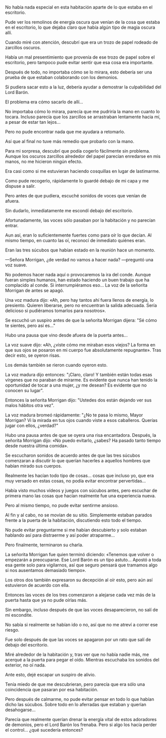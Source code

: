 
No había nada especial en esta habitación aparte de lo que estaba en el escritorio.

Pude ver los remolinos de energía oscura que venían de la cosa que estaba en el escritorio, lo que dejaba claro que había algún tipo de magia oscura allí.

Cuando miré con atención, descubrí que era un trozo de papel rodeado de zarcillos oscuros.

Había un mal presentimiento que provenía de ese trozo de papel sobre el escritorio, pero tampoco pude evitar sentir que esa cosa era importante.

Después de todo, no importaba cómo se lo mirara, esto debería ser una prueba de que estaban colaborando con los demonios.

Si pudiera sacar esto a la luz, debería ayudar a demostrar la culpabilidad del Lord Barón.

El problema era cómo sacarlo de allí…

No importaba cómo lo mirara, parecía que me pudriría la mano en cuanto lo tocara. Incluso parecía que los zarcillos se arrastraban lentamente hacia mí, a pesar de estar tan lejos...

Pero no pude encontrar nada que me ayudara a retomarlo.

Así que al final no tuve más remedio que probarlo con la mano.

Para mi sorpresa, descubrí que podía cogerlo fácilmente sin problema. Aunque los oscuros zarcillos alrededor del papel parecían enredarse en mis manos, no me hicieron ningún efecto.

Era casi como si me estuvieran haciendo cosquillas en lugar de lastimarme.

Como pude recogerlo, rápidamente lo guardé debajo de mi capa y me dispuse a salir.

Pero antes de que pudiera, escuché sonidos de voces que venían de afuera.

Sin dudarlo, inmediatamente me escondí debajo del escritorio.

Afortunadamente, las voces sólo pasaban por la habitación y no parecían entrar.

Aun así, eran lo suficientemente fuertes como para oír lo que decían. Al mismo tiempo, en cuanto las oí, reconocí de inmediato quiénes eran.

Eran las tres súcubos que habían estado en la reunión hace un momento.

—Señora Morrigan, ¿de verdad no vamos a hacer nada? —preguntó una voz suave.

No podemos hacer nada aquí o provocaremos la ira del conde. Aunque fueran simples humanos, han estado haciendo un buen trabajo que ha complacido al conde. Si interrumpiéramos eso... La voz de la señorita Morrigan de antes se apagó.

Una voz madura dijo: «Ah, pero hay tantos ahí fuera llenos de energía, lo presiento. Quieren liberarse, pero no encuentran la salida adecuada. Sería delicioso si pudiéramos tomarlos para nosotros».

Se escuchó un suspiro antes de que la señorita Morrigan dijera: "Sé cómo te sientes, pero así es..."

Hubo una pausa que vino desde afuera de la puerta antes...

La voz suave dijo: «Ah, ¿viste cómo me miraban esos viejos? La forma en que sus ojos se posaron en mi cuerpo fue absolutamente repugnante». Tras decir esto, se oyeron risas.

Los demás también se rieron cuando oyeron esto.

La voz madura dijo entonces: "¡Claro, claro! Y también están todas esas vírgenes que no paraban de mirarme. Es evidente que nunca han tenido la oportunidad de tocar a una mujer, ¿y me desean? Es evidente que no conocen su lugar".

Entonces la señorita Morrigan dijo: "Ustedes dos están dejando ver sus malos hábitos otra vez".

La voz madura bromeó rápidamente: "¿No te pasa lo mismo, Mayor Morrigan? Vi la mirada en tus ojos cuando viste a esos caballeros. Querías jugar con ellos, ¿verdad?"

Hubo una pausa antes de que se oyera una risa encantadora. Después, la señorita Morrigan dijo: «No puedo evitarlo, ¿sabes? Ha pasado tanto tiempo desde nuestra última comida».

Se escucharon sonidos de acuerdo antes de que las tres súcubos comenzaran a discutir lo que querían hacerles a aquellos hombres que habían mirado sus cuerpos.

Realmente les hacían todo tipo de cosas... cosas que incluso yo, que era muy versado en estas cosas, no podía evitar encontrar pervertidas...

Había visto muchos vídeos y juegos con súcubos antes, pero escuchar de primera mano las cosas que hacían realmente fue una experiencia nueva.

Pero al mismo tiempo, no pude evitar sentirme ansioso.

Al fin y al cabo, no se movían de su sitio. Simplemente estaban parados frente a la puerta de la habitación, discutiendo esto todo el tiempo.

No pude evitar preguntarme si me habían descubierto y solo estaban hablando así para distraerme y así poder atraparme…

Pero finalmente, terminaron su charla.

La señorita Morrigan fue quien terminó diciendo: «Tenemos que volver o empezarán a preocuparse. Ese Lord Barón es un tipo astuto… Apostó a toda esa gente solo para vigilarnos, así que seguro pensará que tramamos algo si nos ausentamos demasiado tiempo».

Los otros dos también expresaron su decepción al oír esto, pero aún así estuvieron de acuerdo con ella.

Entonces las voces de los tres comenzaron a alejarse cada vez más de la puerta hasta que ya no pude oírlas más.

Sin embargo, incluso después de que las voces desaparecieron, no salí de mi escondite.

No sabía si realmente se habían ido o no, así que no me atreví a correr ese riesgo.

Fue solo después de que las voces se apagaron por un rato que salí de debajo del escritorio.

Miré alrededor de la habitación y, tras ver que no había nadie más, me acerqué a la puerta para pegar el oído. Mientras escuchaba los sonidos del exterior, no oí nada.

Ante esto, dejé escapar un suspiro de alivio.

Tenía miedo de que me descubrieran, pero parecía que era sólo una coincidencia que pasaran por esa habitación.

Pero después de calmarme, no pude evitar pensar en todo lo que habían dicho las súcubos. Sobre todo en lo aferradas que estaban y querían desahogarse...

Parecía que realmente querían drenar la energía vital de estos adoradores de demonios, pero el Lord Barón los frenaba. Pero si algo los hacía perder el control... ¿qué sucedería entonces?